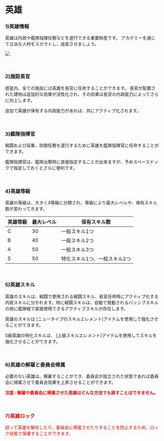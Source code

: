 ﻿# 英雄

### 1)英雄情報

 英雄は内政や艦隊指揮任務などを遂行できる重要財産です。 アカデミーを通じて立派な人材をスカウトし、成長させましょう。

![](http://astrokings.s3.amazonaws.com/html/img/help/300_001heroinfo.jpg)

<br>

### 2)施設長官

 惑星内、全ての施設には英雄を長官に任命することができます。 長官が配置された建物は追加的な効果が活性化され、その効果は長官の内政能力によってさらに向上します。

追加で英雄が保有する内政能力があれば、共にアクティブ化されます。

<br>

### 3)艦隊指揮官

 戦闘および採集、防御任務を遂行するために英雄を艦隊指揮官に任命することができます。

艦隊指揮官は、艦隊出撃時に直接指定することが出来ますが、予めスペースドックで指定しておくとさらに便利です。

<br>

### 4)英雄等級

 英雄の等級は、大きく4等級に分類され、等級により最大レベルや、保有スキル数が変わってきます。

| 英雄等級| 最大レベル| 保有スキル数|
| - | - | - |
| C | 30 | 一般スキル1つ|
| B | 40 | 一般スキル2つ|
| A | 50 | 一般スキル3つ|
| S | 50 | 特化スキル1つ、一般スキル2つ|



<br>

### 5)英雄スキル

英雄のスキルは、戦闘で使用される戦闘スキル、長官任命時にアクティブ化する内政スキルに分かれます。特に戦闘スキルは、自動で発動されるパッシブスキルの他に艦隊戦で直接使用できるアクティブスキルが存在します。

英雄のスキルは [ニュータイプのスキルエレメント]アイテムを使用して強化させることができます。

S級英雄の特化スキルは、 [上級スキルエレメント]アイテムを使用してスキルを強化させることができます。

<br>

### 6)英雄の解雇と委員会帰属

必要のない英雄は、解雇することができ、委員会が設立された状態であれば委員会に帰属させて委員会効果を上昇させることができます。

<font color="red">**注意 : 解雇や委員会に帰属させた英雄はどんな方法でも戻すことはできません。**</font><font color="red">

<br>

### 7)英雄ロック

 誤って英雄を解任したり、委員会に帰属させたりすることを防止するため、ロック状態で保護することができます。
